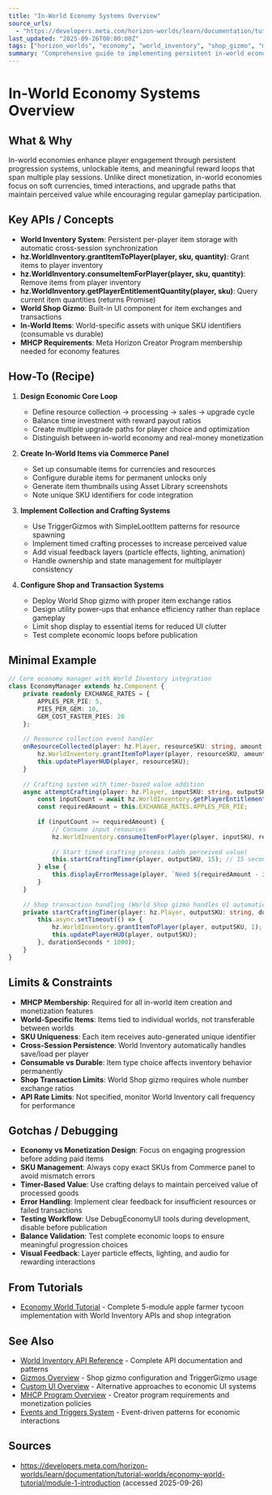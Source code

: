 ```yaml
---
title: "In-World Economy Systems Overview"
source_urls:
  - "https://developers.meta.com/horizon-worlds/learn/documentation/tutorial-worlds/economy-world-tutorial/module-1-introduction"
last_updated: "2025-09-26T00:00:00Z"
tags: ["horizon_worlds", "economy", "world_inventory", "shop_gizmo", "monetization"]
summary: "Comprehensive guide to implementing persistent in-world economies using World Inventory APIs, shop systems, and tycoon-style gameplay mechanics."
---
```


# In-World Economy Systems Overview

## What & Why

In-world economies enhance player engagement through persistent progression systems, unlockable items, and meaningful reward loops that span multiple play sessions. Unlike direct monetization, in-world economies focus on soft currencies, timed interactions, and upgrade paths that maintain perceived value while encouraging regular gameplay participation.

## Key APIs / Concepts

- **World Inventory System**: Persistent per-player item storage with automatic cross-session synchronization
- **hz.WorldInventory.grantItemToPlayer(player, sku, quantity)**: Grant items to player inventory
- **hz.WorldInventory.consumeItemForPlayer(player, sku, quantity)**: Remove items from player inventory
- **hz.WorldInventory.getPlayerEntitlementQuantity(player, sku)**: Query current item quantities (returns Promise)
- **World Shop Gizmo**: Built-in UI component for item exchanges and transactions
- **In-World Items**: World-specific assets with unique SKU identifiers (consumable vs durable)
- **MHCP Requirements**: Meta Horizon Creator Program membership needed for economy features

## How-To (Recipe)

1. **Design Economic Core Loop**
   - Define resource collection → processing → sales → upgrade cycle
   - Balance time investment with reward payout ratios
   - Create multiple upgrade paths for player choice and optimization
   - Distinguish between in-world economy and real-money monetization

2. **Create In-World Items via Commerce Panel**
   - Set up consumable items for currencies and resources
   - Configure durable items for permanent unlocks only
   - Generate item thumbnails using Asset Library screenshots
   - Note unique SKU identifiers for code integration

3. **Implement Collection and Crafting Systems**
   - Use TriggerGizmos with SimpleLootItem patterns for resource spawning
   - Implement timed crafting processes to increase perceived value
   - Add visual feedback layers (particle effects, lighting, animation)
   - Handle ownership and state management for multiplayer consistency

4. **Configure Shop and Transaction Systems**
   - Deploy World Shop gizmo with proper item exchange ratios
   - Design utility power-ups that enhance efficiency rather than replace gameplay
   - Limit shop display to essential items for reduced UI clutter
   - Test complete economic loops before publication

## Minimal Example

```typescript
// Core economy manager with World Inventory integration
class EconomyManager extends hz.Component {
    private readonly EXCHANGE_RATES = {
        APPLES_PER_PIE: 5,
        PIES_PER_GEM: 10,
        GEM_COST_FASTER_PIES: 20
    };
    
    // Resource collection event handler
    onResourceCollected(player: hz.Player, resourceSKU: string, amount: number) {
        hz.WorldInventory.grantItemToPlayer(player, resourceSKU, amount);
        this.updatePlayerHUD(player, resourceSKU);
    }
    
    // Crafting system with timer-based value addition
    async attemptCrafting(player: hz.Player, inputSKU: string, outputSKU: string) {
        const inputCount = await hz.WorldInventory.getPlayerEntitlementQuantity(player, inputSKU);
        const requiredAmount = this.EXCHANGE_RATES.APPLES_PER_PIE;
        
        if (inputCount >= requiredAmount) {
            // Consume input resources
            hz.WorldInventory.consumeItemForPlayer(player, inputSKU, requiredAmount);
            
            // Start timed crafting process (adds perceived value)
            this.startCraftingTimer(player, outputSKU, 15); // 15 second bake time
        } else {
            this.displayErrorMessage(player, `Need ${requiredAmount - inputCount} more ${inputSKU}`);
        }
    }
    
    // Shop transaction handling (World Shop gizmo handles UI automatically)
    private startCraftingTimer(player: hz.Player, outputSKU: string, durationSeconds: number) {
        this.async.setTimeout(() => {
            hz.WorldInventory.grantItemToPlayer(player, outputSKU, 1);
            this.updatePlayerHUD(player, outputSKU);
        }, durationSeconds * 1000);
    }
}
```

## Limits & Constraints

- **MHCP Membership**: Required for all in-world item creation and monetization features
- **World-Specific Items**: Items tied to individual worlds, not transferable between worlds
- **SKU Uniqueness**: Each item receives auto-generated unique identifier
- **Cross-Session Persistence**: World Inventory automatically handles save/load per player
- **Consumable vs Durable**: Item type choice affects inventory behavior permanently
- **Shop Transaction Limits**: World Shop gizmo requires whole number exchange ratios
- **API Rate Limits**: Not specified, monitor World Inventory call frequency for performance

## Gotchas / Debugging

- **Economy vs Monetization Design**: Focus on engaging progression before adding paid items
- **SKU Management**: Always copy exact SKUs from Commerce panel to avoid mismatch errors
- **Timer-Based Value**: Use crafting delays to maintain perceived value of processed goods
- **Error Handling**: Implement clear feedback for insufficient resources or failed transactions
- **Testing Workflow**: Use DebugEconomyUI tools during development, disable before publication
- **Balance Validation**: Test complete economic loops to ensure meaningful progression choices
- **Visual Feedback**: Layer particle effects, lighting, and audio for rewarding interactions

## From Tutorials

- [Economy World Tutorial](./tutorials/economy-world/01-introduction.md) - Complete 5-module apple farmer tycoon implementation with World Inventory APIs and shop integration

## See Also

- [World Inventory API Reference](./typescript-development-overview.md) - Complete API documentation and patterns
- [Gizmos Overview](./gizmos-overview.md) - Shop gizmo configuration and TriggerGizmo usage
- [Custom UI Overview](./custom-ui-overview.md) - Alternative approaches to economic UI systems  
- [MHCP Program Overview](./mhcp-program-overview.md) - Creator program requirements and monetization policies
- [Events and Triggers System](./events-triggers-system.md) - Event-driven patterns for economic interactions

## Sources

- https://developers.meta.com/horizon-worlds/learn/documentation/tutorial-worlds/economy-world-tutorial/module-1-introduction (accessed 2025-09-26)